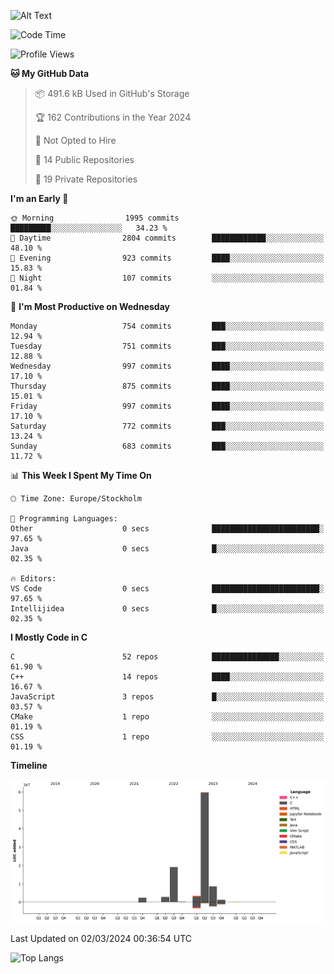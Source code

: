 ![Alt Text](https://media.tenor.com/3Gehha8RO-sAAAAC/goose-dance.gif)

<!--START_SECTION:waka-->
![Code Time](http://img.shields.io/badge/Code%20Time-0%20secs-blue)

![Profile Views](http://img.shields.io/badge/Profile%20Views-23-blue)

**🐱 My GitHub Data** 

> 📦 491.6 kB Used in GitHub's Storage 
 > 
> 🏆 162 Contributions in the Year 2024
 > 
> 🚫 Not Opted to Hire
 > 
> 📜 14 Public Repositories 
 > 
> 🔑 19 Private Repositories 
 > 
**I'm an Early 🐤** 

```text
🌞 Morning                1995 commits        █████████░░░░░░░░░░░░░░░░   34.23 % 
🌆 Daytime                2804 commits        ████████████░░░░░░░░░░░░░   48.10 % 
🌃 Evening                923 commits         ████░░░░░░░░░░░░░░░░░░░░░   15.83 % 
🌙 Night                  107 commits         ░░░░░░░░░░░░░░░░░░░░░░░░░   01.84 % 
```
📅 **I'm Most Productive on Wednesday** 

```text
Monday                   754 commits         ███░░░░░░░░░░░░░░░░░░░░░░   12.94 % 
Tuesday                  751 commits         ███░░░░░░░░░░░░░░░░░░░░░░   12.88 % 
Wednesday                997 commits         ████░░░░░░░░░░░░░░░░░░░░░   17.10 % 
Thursday                 875 commits         ████░░░░░░░░░░░░░░░░░░░░░   15.01 % 
Friday                   997 commits         ████░░░░░░░░░░░░░░░░░░░░░   17.10 % 
Saturday                 772 commits         ███░░░░░░░░░░░░░░░░░░░░░░   13.24 % 
Sunday                   683 commits         ███░░░░░░░░░░░░░░░░░░░░░░   11.72 % 
```


📊 **This Week I Spent My Time On** 

```text
🕑︎ Time Zone: Europe/Stockholm

💬 Programming Languages: 
Other                    0 secs              ████████████████████████░   97.65 % 
Java                     0 secs              █░░░░░░░░░░░░░░░░░░░░░░░░   02.35 % 

🔥 Editors: 
VS Code                  0 secs              ████████████████████████░   97.65 % 
Intellijidea             0 secs              █░░░░░░░░░░░░░░░░░░░░░░░░   02.35 % 
```

**I Mostly Code in C** 

```text
C                        52 repos            ███████████████░░░░░░░░░░   61.90 % 
C++                      14 repos            ████░░░░░░░░░░░░░░░░░░░░░   16.67 % 
JavaScript               3 repos             █░░░░░░░░░░░░░░░░░░░░░░░░   03.57 % 
CMake                    1 repo              ░░░░░░░░░░░░░░░░░░░░░░░░░   01.19 % 
CSS                      1 repo              ░░░░░░░░░░░░░░░░░░░░░░░░░   01.19 % 
```



**Timeline**

![Lines of Code chart](https://raw.githubusercontent.com/JXNCTED/JXNCTED/main/assets/bar_graph.png)


 Last Updated on 02/03/2024 00:36:54 UTC
<!--END_SECTION:waka-->

![Top Langs](https://github-readme-stats-rose-phi.vercel.app/api/top-langs/?username=jxncted\&layout=compact&hide=c,assembly,jupyter%20notebook)
